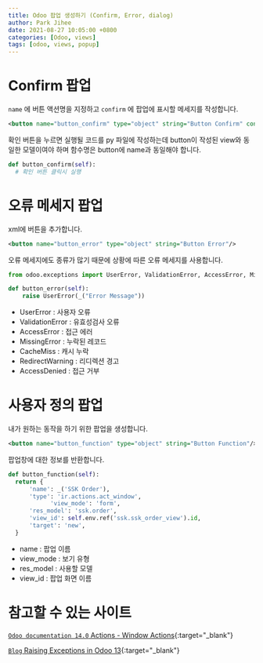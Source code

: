 ```yaml
---
title: Odoo 팝업 생성하기 (Confirm, Error, dialog)
author: Park Jihee
date: 2021-08-27 10:05:00 +0800
categories: [Odoo, views]
tags: [odoo, views, popup]
---
```


# Confirm 팝업

`name` 에 버튼 액션명을 지정하고 `confirm` 에 팝업에 표시할 메세지를 작성합니다.

```xml
<button name="button_confirm" type="object" string="Button Confirm" confirm="Confirm Message"/>
```

확인 버튼을 누르면 실행될 코드를 py 파일에 작성하는데 button이 작성된 view와 동일한 모델이여야 하며 함수명은 button에 name과 동일해야 합니다.

```python
def button_confirm(self):
  # 확인 버튼 클릭시 실행
```

# 오류 메세지 팝업

xml에 버튼을 추가합니다.

```xml
<button name="button_error" type="object" string="Button Error"/>
```

오류 메세지에도 종류가 많기 때문에 상황에 따른 오류 메세지를 사용합니다.

```python
from odoo.exceptions import UserError, ValidationError, AccessError, MissingError, CacheMiss, RedirectWarning, AccessDenied

def button_error(self):
    raise UserError(_("Error Message"))
```

- UserError : 사용자 오류
- ValidationError : 유효성검사 오류
- AccessError : 접근 에러
- MissingError : 누락된 레코드
- CacheMiss : 캐시 누락
- RedirectWarning : 리디렉션 경고
- AccessDenied : 접근 거부

# 사용자 정의 팝업

내가 원하는 동작을 하기 위한 팝업을 생성합니다.

```xml
<button name="button_function" type="object" string="Button Function"/>
```

팝업창에 대한 정보를 반환합니다.

```python
def button_function(self):
  return {
      'name': _('SSK Order'),
      'type': 'ir.actions.act_window',
			'view_mode': 'form',
      'res_model': 'ssk.order',
      'view_id': self.env.ref('ssk.ssk_order_view').id,
      'target': 'new',
  }
```

- name : 팝업 이름
- view_mode : 보기 유형
- res_model : 사용할 모델
- view_id : 팝업 화면 이름

# 참고할 수 있는 사이트

[`Odoo documentation 14.0` Actions - Window Actions](https://www.odoo.com/documentation/14.0/developer/reference/addons/actions.html?highlight=popup#window-actions-ir-actions-act-window){:target="_blank"}

[`Blog` Raising Exceptions in Odoo 13](https://www.cybrosys.com/blog/raising-exceptions-odoo-13){:target="_blank"}
